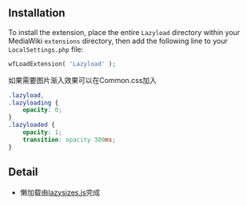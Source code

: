 ## Installation

To install the extension, place the entire `Lazyload` directory within your
MediaWiki `extensions` directory, then add the following line to your
`LocalSettings.php` file:

```php
wfLoadExtension( 'Lazyload' );
```
如果需要图片渐入效果可以在Common.css加入
```css
.lazyload,
.lazyloading {
	opacity: 0;
}
.lazyloaded {
	opacity: 1;
	transition: opacity 300ms;
}
```
## Detail

* 懒加载由[lazysizes.js](https://github.com/aFarkas/lazysizes)完成

